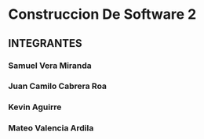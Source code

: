 # Construccion De Software 2
## INTEGRANTES
### Samuel Vera Miranda
### Juan Camilo Cabrera Roa
### Kevin Aguirre
### Mateo Valencia Ardila
